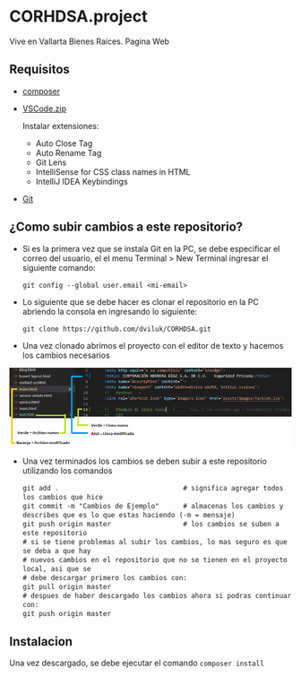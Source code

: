 # CORHDSA.project

Vive en Vallarta Bienes Raíces. Pagina Web

## Requisitos

-   [composer](https://getcomposer.org/download/)

-   [VSCode.zip](https://code.visualstudio.com/Download)

    Instalar extensiones:

    -   Auto Close Tag
    -   Auto Rename Tag
    -   Git Lens
    -   IntelliSense for CSS class names in HTML
    -   IntelliJ IDEA Keybindings

-   [Git](https://git-scm.com/download/win)

## ¿Como subir cambios a este repositorio?

-   Si es la primera vez que se instala Git en la PC, se debe especificar el correo del usuario, el el menu Terminal > New Terminal ingresar el siguiente comando:

    ```shell
    git config --global user.email <mi-email>
    ```

-   Lo siguiente que se debe hacer es clonar el repositorio en la PC abriendo la consola en ingresando lo siguiente:

    ```shell
    git clone https://github.com/dviluk/CORHDSA.git
    ```

-   Una vez clonado abrimos el proyecto con el editor de texto y hacemos los cambios necesarios

<div style="text-center">
<img src="./git-example.png">
</div>

-   Una vez terminados los cambios se deben subir a este repositorio utilizando los comandos

    ```shell
    git add .                               # significa agregar todos los cambios que hice
    git commit -m "Cambios de Ejemplo"      # almacenas los cambios y describes que es lo que estas haciendo (-m = mensaje)
    git push origin master                  # los cambios se suben a este repositorio
    # si se tiene problemas al subir los cambios, lo mas seguro es que se deba a que hay
    # nuevos cambios en el repositorio que no se tienen en el proyecto local, asi que se
    # debe descargar primero los cambios con:
    git pull origin master
    # despues de haber descargado los cambios ahora si podras continuar con:
    git push origin master
    ```

## Instalacion

Una vez descargado, se debe ejecutar el comando `composer install`

